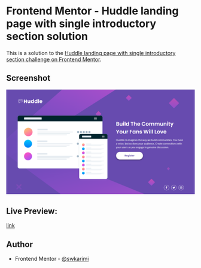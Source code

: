 # Frontend Mentor - Huddle landing page with single introductory section solution

This is a solution to the [Huddle landing page with single introductory section challenge on Frontend Mentor](https://www.frontendmentor.io/challenges/huddle-landing-page-with-a-single-introductory-section-B_2Wvxgi0).

## Screenshot

![](./screenshot.png)

## Live Preview:

[link](https://fe011m.netlify.app/)

## Author

- Frontend Mentor - [@swkarimi](https://www.frontendmentor.io/profile/swkarimi)
